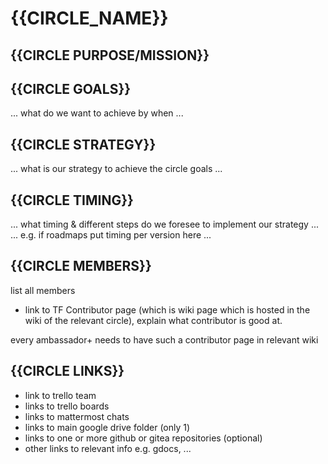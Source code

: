 
# {{CIRCLE_NAME}}

## {{CIRCLE PURPOSE/MISSION}}

## {{CIRCLE GOALS}}

... what do we want to achieve by when ... 

## {{CIRCLE STRATEGY}}

... what is our strategy to achieve the circle goals ...

## {{CIRCLE TIMING}}

... what timing & different steps do we foresee to implement our strategy ...
... e.g. if roadmaps put timing per version here ...

## {{CIRCLE MEMBERS}}

list all members

- link to TF Contributor page (which is wiki page which is hosted in the wiki of the relevant circle), explain what contributor is good at.

every ambassador+ needs to have such a contributor page in relevant wiki

## {{CIRCLE LINKS}}

- link to trello team
- links to trello boards
- links to mattermost chats
- links to main google drive folder (only 1)
- links to one or more github or gitea repositories (optional)
- other links to relevant info e.g. gdocs, ...


